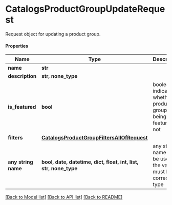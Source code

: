 # CatalogsProductGroupUpdateRequest

Request object for updating a product group.

#### Properties
Name | Type | Description | Notes
------------ | ------------- | ------------- | -------------
**name** | **str** |  | [optional] 
**description** | **str, none_type** |  | [optional] 
**is_featured** | **bool** | boolean indicator of whether the product group is being featured or not | [optional] 
**filters** | [**CatalogsProductGroupFiltersAllOfRequest**](CatalogsProductGroupFiltersAllOfRequest.md) |  | [optional] 
**any string name** | **bool, date, datetime, dict, float, int, list, str, none_type** | any string name can be used but the value must be the correct type | [optional]

[[Back to Model list]](../README.md#documentation-for-models) [[Back to API list]](../README.md#documentation-for-api-endpoints) [[Back to README]](../README.md)

